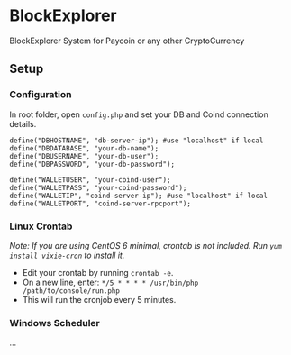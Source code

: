 # BlockExplorer
BlockExplorer System for Paycoin or any other CryptoCurrency

## Setup

### Configuration

In root folder, open `config.php` and set your DB and Coind connection details.


    define("DBHOSTNAME", "db-server-ip"); #use "localhost" if local
    define("DBDATABASE", "your-db-name");
    define("DBUSERNAME", "your-db-user");
    define("DBPASSWORD", "your-db-password");
    
    define("WALLETUSER", "your-coind-user");
    define("WALLETPASS", "your-coind-password");
    define("WALLETIP", "coind-server-ip"); #use "localhost" if local
    define("WALLETPORT", "coind-server-rpcport");


### Linux Crontab

*Note: If you are using CentOS 6 minimal, crontab is not included. Run `yum install vixie-cron` to install it.*

* Edit your crontab by running `crontab -e`.
* On a new line, enter: `*/5 * * * * /usr/bin/php /path/to/console/run.php`
* This will run the cronjob every 5 minutes.

### Windows Scheduler

...
